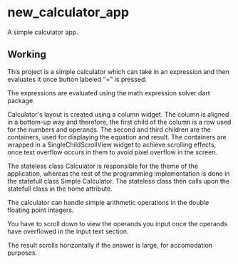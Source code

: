 # new_calculator_app

A simple calculator app.

## Working

This project is a simple calculator which can take in an expression and then evaluates it once button labeled "=" is pressed. 

The expressions are evaluated using the math expression solver dart package.

Calculator's layout is created using a column widget. The column is aligned in a bottom-up way and therefore, the first child of the column is a row used for the numbers and operands. The second and third children are the containers, used for displaying the equation and result. The containers are wrapped in a SingleChildScrollView widget to achieve scrolling effects, once text overflow occurs in them to avoid pixel overflow in the screen.

The stateless class Calculator is responsible for the theme of the application, whereas the rest of the programming implementation is done in the statefull class Simple Calculator. The stateless class then calls upon the statefull class in the home attribute.

The calculator can handle simple arithmetic operations in the double floating point integers.

You have to scroll down to view the operands you input once the operands have overflowed in the input text section.

The result scrolls horizontally if the answer is large, for accomodation purposes.


